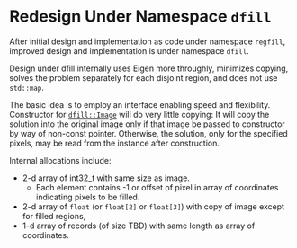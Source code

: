 # Redesign Under Namespace `dfill`

After initial design and implementation as code
under namespace `regfill`, improved design and
implementation is under namespace `dfill`.

Design under dfill internally uses Eigen more
throughly, minimizes copying, solves the problem
separately for each disjoint region, and does
not use `std::map`.

The basic idea is to employ an interface
enabling speed and flexibility.  Constructor for
[`dfill::Image`](Image.hpp) will do very little
copying: It will copy the solution into the
original image only if that image be passed to
constructor by way of non-const pointer.
Otherwise, the solution, only for the specified
pixels, may be read from the instance after
construction.

Internal allocations include:
- 2-d array of int32_t with same size as image.
  - Each element contains -1 or offset of pixel
    in array of coordinates indicating pixels to
    be filled.
- 2-d array of `float` (or `float[2]` or
  `float[3]`) with copy of image except for
  filled regions,
- 1-d array of records (of size TBD) with same
  length as array of coordinates.

<!--
Narrow textwidth allows editing of file in
cell-phone's browser.

vim: set tw=48:
-->
